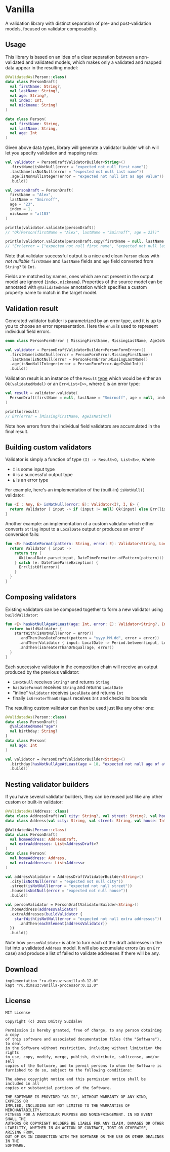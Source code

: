# Vanilla

A validation library with distinct separation of pre- and post-validation models, focused on validator composability.

## Usage

This library is based on an idea of a clear separation between a non-validated and validated models,
which makes only a validated and mapped data appear in the resulting model:

```kotlin
@ValidatedAs(Person::class)
data class PersonDraft(
  val firstName: String?,
  val lastName: String?,
  val age: String?,
  val index: Int,
  val nickname: String?
)

data class Person(
  val firstName: String,
  val lastName: String,
  val age: Int
)
```

Given above data types, library will generate a validator builder which will let you specify validation and mapping rules:

```kotlin
val validator = PersonDraftValidatorBuilder<String>()
  .firstName(isNotNull(error = "expected not null first name"))
  .lastName(isNotNull(error = "expected not null last name"))
  .age(isNonNullInteger(error = "expected not null int as age value"))
  .build()

val personDraft = PersonDraft(
  firstName = "Alex",
  lastName = "Smirnoff",
  age = "23",
  index = 1,
  nickname = "al183"
)

println(validator.validate(personDraft))
// "Ok(Person(firstName = "Alex", lastName = "Smirnoff", age = 23))"

println(validator.validate(personDraft.copy(firstName = null, lastName = null)))
// "Err(error = ["expected not null first name", "expected not null last name"])"
```

Note that validator successful output is a nice and clean `Person` class with _not nullable_ `firstName` and `lastName`
fields and `age` field converted from `String?` to `Int`.

Fields are matched by names, ones which are not present in the output model are ignored (`index`, `nickname`).
Properties of the source model can be annotated with `@ValidatedName` annotation which specifies a custom property name
to match in the target model.

## Validation result

Generated validator builder is parametrized by an error type, and it is up to you to choose an error representation.
Here the `enum` is used to represent individual field errors.

```kotlin
enum class PersonFormError { MissingFirstName, MissingLastName, AgeIsNotInt }

val validator = PersonDraftValidatorBuilder<PersonFormError>()
  .firstName(isNotNull(error = PersonFormError.MissingFirstName))
  .lastName(isNotNull(error = PersonFormError.MissingLastName))
  .age(isNonNullInteger(error = PersonFormError.AgeIsNotInt))
  .build()
```

Validation result is an instance of the `Result` [type](https://github.com/michaelbull/kotlin-result) which would be either an `Ok(validatedModel)` or an `Err<List<E>>`,
where `E` is an error type:

```kotlin
val result = validator.validate(
  PersonDraft(firstName = null, lastName = "Smirnoff", age = null, index = 1, nickname = null)
)

println(result)
// Err(error = [MissingFirstName, AgeIsNotInt])
```

Note how errors from the individual field validators are accumulated in the final result.

## Building custom validators

Validator is simply a function of type `(I) -> Result<O, List<E>>`, where

* `I` is some input type
* `O` is a successful output type
* `E` is an error type

For example, here's an implementation of the (built-in) `isNotNull()` validator:

```kotlin
fun <I : Any, E> isNotNull(error: E): Validator<I?, I, E> {
  return Validator { input -> if (input != null) Ok(input) else Err(listOf(error)) }
}
```

Another example: an implementation of a custom validator which either converts `String` input to a `LocalDate`
output or produces an error if conversion fails:

```kotlin
fun <E> hasDateFormat(pattern: String, error: E): Validator<String, LocalDate, E> {
  return Validator { input ->
    return try {
      Ok(LocalDate.parse(input, DateTimeFormatter.ofPattern(pattern)))
    } catch (e: DateTimeParseException) {
      Err(listOf(error))
    }
  }
}
```

## Composing validators

Existing validators can be composed together to form a new validator using `buildValidator`:

```kotlin
fun <E> hasNotNullAgeAtLeast(age: Int, error: E): Validator<String?, Int, E> {
  return buildValidator {
    startWith(isNotNull(error = error))
      .andThen(hasDateFormat(pattern = "yyyy.MM.dd", error = error))
      .andThen(Validator { input: LocalDate -> Period.between(input, LocalDate.now()).years })
      .andThen(isGreaterThanOrEqual(age, error))
  }
}
```

Each successive validator in the composition chain will receive an output produced by the previous validator:

* `isNotNull` receives `String?` and returns `String`
* `hasDateFormat` receives `String` and returns `LocalDate`
* "inline" `Validator` receives `LocalDate` and returns `Int`
* finally `isGreaterThanOrEqual` receives `Int` and checks its bounds

The resulting custom validator can then be used just like any other one:

```kotlin
@ValidatedAs(Person::class)
data class PersonDraft(
  @ValidatedName("age")
  val birthday: String?
)
data class Person(
  val age: Int
)

val validator = PersonDraftValidatorBuilder<String>()
  .birthday(hasNotNullAgeAtLeast(age = 18, "expected not null age of at least 18 years old"))
  .build()
```

## Nesting validator builders

If you have several validator builders, they can be reused just like any other custom or built-in validator:

```kotlin
@ValidatedAs(Address::class)
data class AddressDraft(val city: String?, val street: String?, val house: Int?)
data class Address(val city: String, val street: String, val house: Int)

@ValidatedAs(Person::class)
data class PersonDraft(
  val homeAddress: AddressDraft,
  val extraAddresses: List<AddressDraft>?
)
data class Person(
  val homeAddress: Address,
  val extraAddresses: List<Address>
)

val addressValidator = AddressDraftValidatorBuilder<String>()
  .city(isNotNull(error = "expected not null city"))
  .street(isNotNull(error = "expected not null street"))
  .house(isNotNull(error = "expected not null house"))
  .build()

val personValidator = PersonDraftValidatorBuilder<String>()
  .homeAddress(addressValidator)
  .extraAddresses(buildValidator {
    startWith(isNotNull(error = "expected not null extra addresses"))
      .andThen(eachElement(addressValidator))
  })
  .build()
```

Note how `personValidator` is able to turn each of the draft addresses in the list into a validated `Address` model.
It will also accumulate errors (as en `Err` case) and produce a list of failed to validate addresses if there
will be any.

## Download

```
implementation "ru.dimsuz:vanilla:0.12.0"
kapt "ru.dimsuz:vanilla-processor:0.12.0"
```

## License

```
MIT License

Copyright (c) 2021 Dmitry Suzdalev

Permission is hereby granted, free of charge, to any person obtaining a copy
of this software and associated documentation files (the "Software"), to deal
in the Software without restriction, including without limitation the rights
to use, copy, modify, merge, publish, distribute, sublicense, and/or sell
copies of the Software, and to permit persons to whom the Software is
furnished to do so, subject to the following conditions:

The above copyright notice and this permission notice shall be included in all
copies or substantial portions of the Software.

THE SOFTWARE IS PROVIDED "AS IS", WITHOUT WARRANTY OF ANY KIND, EXPRESS OR
IMPLIED, INCLUDING BUT NOT LIMITED TO THE WARRANTIES OF MERCHANTABILITY,
FITNESS FOR A PARTICULAR PURPOSE AND NONINFRINGEMENT. IN NO EVENT SHALL THE
AUTHORS OR COPYRIGHT HOLDERS BE LIABLE FOR ANY CLAIM, DAMAGES OR OTHER
LIABILITY, WHETHER IN AN ACTION OF CONTRACT, TORT OR OTHERWISE, ARISING FROM,
OUT OF OR IN CONNECTION WITH THE SOFTWARE OR THE USE OR OTHER DEALINGS IN THE
SOFTWARE.
```
